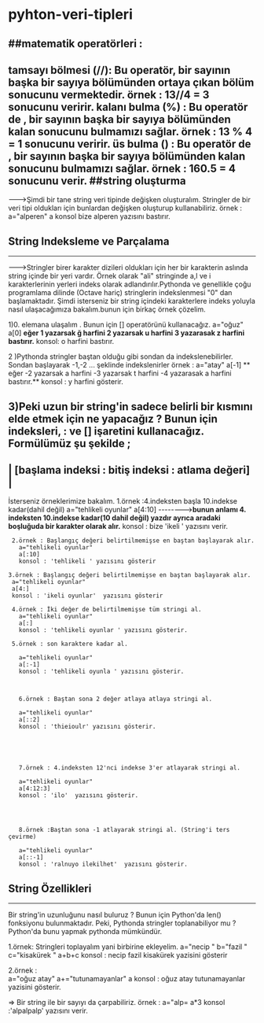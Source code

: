 # pyhton-veri-tipleri
##matematik operatörleri : 
--------------------------
tamsayı bölmesi (//): Bu operatör, bir sayının başka bir sayıya bölümünden ortaya çıkan bölüm sonucunu vermektedir.
örnek : 13//4 = 3 sonucunu veririr.
kalanı bulma (%) : Bu operatör de , bir sayının başka bir sayıya bölümünden kalan sonucunu bulmamızı sağlar.
örnek : 13 % 4 = 1 sonucunu veririr.
üs bulma (**) : Bu operatör de , bir sayının başka bir sayıya bölümünden kalan sonucunu bulmamızı sağlar.**
örnek : 16**0.5 = 4 sonucunu verir.**
##string oluşturma 
-------------------
--->Şimdi  bir tane string veri tipinde değişken oluşturalım. Stringler de bir veri tipi oldukları için bunlardan değişken oluşturup kullanabiliriz.
örnek : a="alperen"
        a
       konsol bize alperen yazısını bastırır.
       
## String Indeksleme ve Parçalama 
----------------------------------
--->Stringler birer karakter dizileri oldukları için her bir karakterin aslında string içinde bir yeri vardır. Örnek olarak "ali" stringinde a,l ve i karakterlerinin yerleri indeks olarak adlandırılır.Pythonda ve genellikle çoğu programlama dilinde (Octave hariç) stringlerin indekslenmesi "0" dan başlamaktadır. Şimdi isterseniz bir string içindeki karakterlere indeks yoluyla nasıl ulaşacağımıza bakalım.bunun için birkaç örnek çözelim.

1)0. elemana  ulaşalım . Bunun için [] operatörünü kullanacağız.
a="oğuz"
a[0] **eğer 1 yazarsak ğ harfini 2 yazarsak u harfini 3 yazarasak z harfini bastırır.**
konsol: o harfini bastırır.

2 )Pythonda stringler baştan olduğu gibi sondan da indekslenebilirler. Sondan başlayarak -1,-2 ... şeklinde indekslenirler
örnek : a="atay"
        a[-1] ** eğer -2 yazarsak a harfini -3 yazarsak t harfini -4 yazarasak a harfini bastırır.**
        konsol : y harfini gösterir.
        
3)Peki uzun bir string'in sadece belirli bir kısmını elde etmek için ne yapacağız ? Bunun için indeksleri, : ve [] işaretini kullanacağız. Formülümüz şu şekilde ;
-------------------------------------------------------
| [başlama indeksi : bitiş indeksi : atlama değeri]   |
-------------------------------------------------------
İsterseniz örneklerimize bakalım.
     1.örnek :4.indeksten başla 10.indekse kadar(dahil değil) 
        a="tehlikeli oyunlar"
        a[4:10] -------->**bunun anlamı 4. indeksten 10.indekse kadar(10 dahil değil) yazdır ayrıca aradaki boşluğuda bir karakter 
                           olarak alır.**
         konsol : bize 'ikeli ' yazısını verir.
        
     2.örnek : Başlangıç değeri belirtilmemişse en baştan başlayarak alır. 
       a="tehlikeli oyunlar"   
       a[:10] 
       konsol : 'tehlikeli ' yazısını gösterir
    
    3.örnek : Başlangıç değeri belirtilmemişse en baştan başlayarak alır.
     a="tehlikeli oyunlar"   
     a[4:] 
     konsol : 'ikeli oyunlar'  yazısını gösterir   
        
     4.örnek : İki değer de belirtilmemişse tüm stringi al.   
       a="tehlikeli oyunlar"   
       a[:] 
       konsol : 'tehlikeli oyunlar ' yazısını gösterir.
    
     5.örnek : son karaktere kadar al.
        
       a="tehlikeli oyunlar"   
       a[:-1]
       konsol : 'tehlikeli oyunla ' yazısını gösterir.
        
        
        
       6.örnek : Baştan sona 2 değer atlaya atlaya stringi al.
        
       a="tehlikeli oyunlar"   
       a[::2]
       konsol : 'thieioulr' yazısını gösterir.
       
       
        
        
       
       7.örnek : 4.indeksten 12'nci indekse 3'er atlayarak stringi al.
        
       a="tehlikeli oyunlar"   
       a[4:12:3]
       konsol : 'ilo'  yazısını gösterir.
       
        
        
       
       8.örnek :Baştan sona -1 atlayarak stringi al. (String'i ters çevirme)
        
       a="tehlikeli oyunlar"   
       a[::-1]
       konsol : 'ralnuyo ilekilhet'  yazısını gösterir.
       
 ## String Özellikleri
 ----------------------
Bir string'in uzunluğunu nasıl buluruz ? Bunun için Python'da len() fonksiyonu bulunmaktadır.
Peki, Pythonda stringler toplanabiliyor mu ? Python'da bunu yapmak pythonda mümkündür.    

1.örnek: Stringleri toplayalım yani birbirine ekleyelim.
a="necip "
b="fazil "
c="kisakürek "
a+b+c
konsol : necip fazil kisakürek yazisini gösterir
        
        
2.örnek :         
a="oğuz atay"
a+="tutunamayanlar"
a
konsol : oğuz atay tutunamayanlar yazisini gösterir.

=> Bir string ile bir sayıyı da çarpabiliriz.
örnek : 
a="alp=
a*3
konsol :'alpalpalp' yazısını verir.
        
        
        
        
        
        
        
        
       
